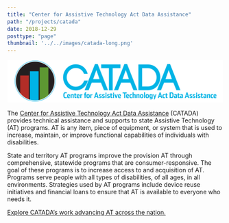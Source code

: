 ```yaml
---
title: "Center for Assistive Technology Act Data Assistance"
path: "/projects/catada"
date: 2018-12-29
posttype: "page"
thumbnail: '../../images/catada-long.png'
---
```




![Catada](../../images/catada-long.png)

The [Center for Assistive Technology Act Data Assistance](https://catada.info/) (CATADA) provides technical assistance and supports to state Assistive Technology (AT) programs. AT is any item, piece of equipment, or system that is used to increase, maintain, or improve functional capabilities of individuals with disabilities.

State and territory AT programs improve the provision AT through comprehensive, statewide programs that are consumer-responsive. The goal of these programs is to increase access to and acquisition of AT. Programs serve people with all types of disabilities, of all ages, in all environments. Strategies used by AT programs include device reuse initiatives and financial loans to ensure that AT is available to everyone who needs it.

[Explore CATADA’s work advancing AT across the nation.](https://catada.info/)
